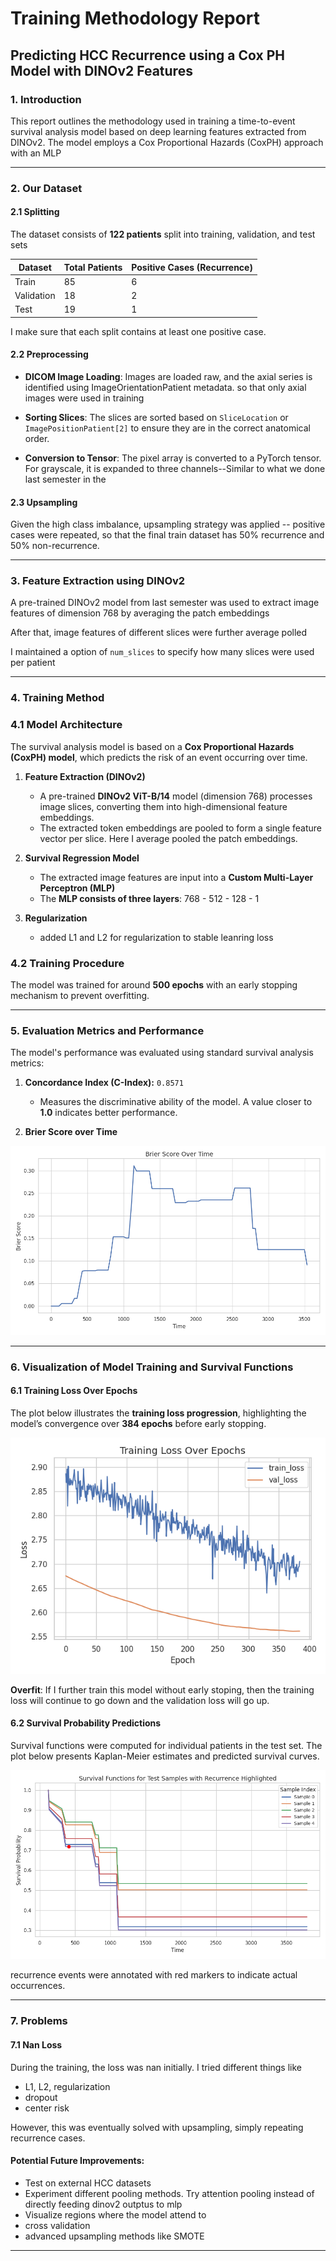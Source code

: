 
# **Training Methodology Report**  

## **Predicting HCC Recurrence using a Cox PH Model with DINOv2 Features**  

### **1. Introduction**  

This report outlines the methodology used in training a time-to-event survival analysis model based on deep learning features extracted from DINOv2. The model employs a Cox Proportional Hazards (CoxPH) approach with an MLP

---

### **2. Our Dataset** 

#### **2.1 Splitting**
The dataset consists of **122 patients** split into training, validation, and test sets 

| Dataset | Total Patients | Positive Cases (Recurrence) |
|---------|---------------|----------------------------|
| Train   | 85            | 6                          |
| Validation | 18         | 2                          |
| Test    | 19            | 1                          |

I make sure that each split contains at least one positive case.

#### **2.2 Preprocessing**

- **DICOM Image Loading**: Images are loaded raw, and the axial series is identified using ImageOrientationPatient metadata. so that only axial images were used in training

- **Sorting Slices**: The slices are sorted based on `SliceLocation` or `ImagePositionPatient[2]` to ensure they are in the correct anatomical order.

- **Conversion to Tensor**:
The pixel array is converted to a PyTorch tensor.
For grayscale, it is expanded to three channels--Similar to what we done last semester in the 

#### **2.3 Upsampling**

Given the high class imbalance, upsampling strategy was applied -- positive cases were repeated, so that the final train dataset has 50% recurrence and 50% non-recurrence.

---

### **3. Feature Extraction using DINOv2**  

A pre-trained DINOv2 model from last semester was used to extract image features of dimension 768 by averaging the patch embeddings

After that, image features of different slices were further average polled

I maintained a option of `num_slices` to specify how many slices were used per patient 


---

### **4. Training Method**  
### **4.1 Model Architecture**

The survival analysis model is based on a **Cox Proportional Hazards (CoxPH) model**, which predicts the risk of an event occurring over time.

1. **Feature Extraction (DINOv2)**
   - A pre-trained **DINOv2 ViT-B/14** model (dimension 768) processes image slices, converting them into high-dimensional feature embeddings.
   - The extracted token embeddings are pooled to form a single feature vector per slice. Here I average pooled the patch embeddings.

2. **Survival Regression Model**
   - The extracted image features are input into a **Custom Multi-Layer Perceptron (MLP)** 
   - The **MLP consists of three layers**: 768 - 512 - 128 - 1

3. **Regularization**
    - added L1 and L2 for regularization to stable leanring loss

### **4.2 Training Procedure**  

The model was trained for around **500 epochs** with an early stopping mechanism to prevent overfitting.

---

### **5. Evaluation Metrics and Performance**  
The model's performance was evaluated using standard survival analysis metrics:

1. **Concordance Index (C-Index):** `0.8571`
   - Measures the discriminative ability of the model. A value closer to **1.0** indicates better performance.

2. **Brier Score over Time**

![brier](../img/brier_score.png)

---

### **6. Visualization of Model Training and Survival Functions**  

#### **6.1 Training Loss Over Epochs**  
The plot below illustrates the **training loss progression**, highlighting the model’s convergence over **384 epochs** before early stopping.

![train](../img/training_log.png)

**Overfit**: If I further train this model without early stoping, then the training loss will continue to go down and the validation loss will go up.

#### **6.2 Survival Probability Predictions**  
Survival functions were computed for individual patients in the test set. The plot below presents Kaplan-Meier estimates and predicted survival curves.

![sur](../img/survival_functions.png)

recurrence events were annotated with red markers to indicate actual occurrences.

---

### **7. Problems**

#### **7.1 Nan Loss**

During the training, the loss was nan initially. I tried different things like 

- L1, L2, regularization
- dropout 
- center risk

However, this was eventually solved with upsampling, simply repeating recurrence cases.


#### **Potential Future Improvements:**
- Test on external HCC datasets
- Experiment different pooling methods. Try attention pooling instead of directly feeding dinov2 outptus to mlp
- Visualize regions where the model attend to
- cross validation
- advanced upsampling methods like SMOTE

---
